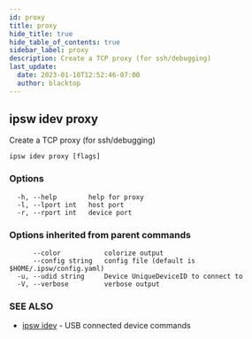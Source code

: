 ```yaml
---
id: proxy
title: proxy
hide_title: true
hide_table_of_contents: true
sidebar_label: proxy
description: Create a TCP proxy (for ssh/debugging)
last_update:
  date: 2023-01-10T12:52:46-07:00
  author: blacktop
---
```

## ipsw idev proxy

Create a TCP proxy (for ssh/debugging)

```
ipsw idev proxy [flags]
```

### Options

```
  -h, --help        help for proxy
  -l, --lport int   host port
  -r, --rport int   device port
```

### Options inherited from parent commands

```
      --color           colorize output
      --config string   config file (default is $HOME/.ipsw/config.yaml)
  -u, --udid string     Device UniqueDeviceID to connect to
  -V, --verbose         verbose output
```

### SEE ALSO

* [ipsw idev](/docs/cli/ipsw/idev)	 - USB connected device commands

